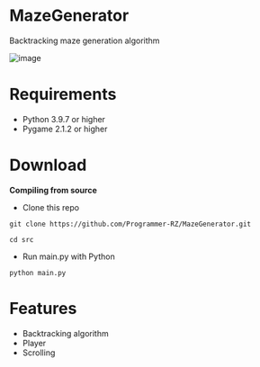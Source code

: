 # MazeGenerator
Backtracking maze generation algorithm

![image](https://user-images.githubusercontent.com/123858154/228580341-3e3fbf90-f675-4607-9561-b595d3844762.png)


# Requirements
- Python 3.9.7 or higher
- Pygame 2.1.2 or higher

# Download

**Compiling from source**

- Clone this repo
```
git clone https://github.com/Programmer-RZ/MazeGenerator.git
```
```
cd src
```

- Run main.py with Python
```
python main.py
```

# Features
- Backtracking algorithm
- Player
- Scrolling
